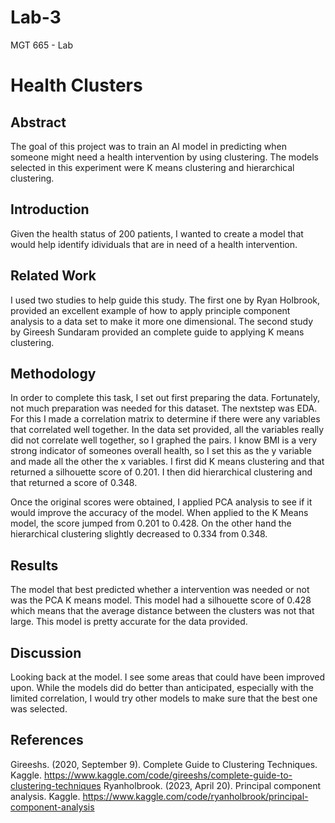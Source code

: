 # Lab-3
MGT 665 - Lab 

# Health Clusters
## Abstract
The goal of this project was to train an AI model in predicting when someone might need a health intervention by using clustering. The models selected in this experiment were K means clustering and hierarchical clustering. 

## Introduction
Given the health status of 200 patients, I wanted to create a model that would help identify idividuals that are in need of a health intervention.

## Related Work
I used two studies to help guide this study. The first one by Ryan Holbrook, provided an excellent example of how to apply principle component analysis to a data set to make it more one dimensional. The second study by Gireesh Sundaram provided an complete guide to applying K means clustering.

## Methodology
In order to complete this task, I set out first preparing the data. Fortunately, not much preparation was needed for this dataset. The nextstep was EDA. For this I made a correlation matrix to determine if there were any variables that correlated well together. In the data set provided, all the variables really did not correlate well together, so I graphed the pairs. I know BMI is a very strong indicator of someones overall health, so I set this as the y variable and made all the other the x variables. I first did K means clustering and that returned a silhouette score of 0.201. I then did hierarchical clustering and that returned a score of 0.348. 

Once the original scores were obtained, I applied PCA analysis to see if it would improve the accuracy of the model. When applied to the K Means model, the score jumped from 0.201 to 0.428. On the other hand the hierarchical clustering slightly decreased to 0.334 from 0.348. 

## Results
The model that best predicted whether a intervention was needed or not was the PCA K means model. This model had a silhouette score of 0.428 which means that the average distance between the clusters was not that large. This model is pretty accurate for the data provided. 

## Discussion
Looking back at the model. I see some areas that could have been improved upon. While the models did do better than anticipated, especially with the limited correlation, I would try other models to make sure that the best one was selected. 

## References
Gireeshs. (2020, September 9). Complete Guide to Clustering Techniques. Kaggle. https://www.kaggle.com/code/gireeshs/complete-guide-to-clustering-techniques 
Ryanholbrook. (2023, April 20). Principal component analysis. Kaggle. https://www.kaggle.com/code/ryanholbrook/principal-component-analysis 
